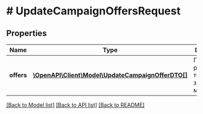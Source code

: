 # # UpdateCampaignOffersRequest

## Properties

Name | Type | Description | Notes
------------ | ------------- | ------------- | -------------
**offers** | [**\OpenAPI\Client\Model\UpdateCampaignOfferDTO[]**](UpdateCampaignOfferDTO.md) | Параметры размещения товаров в заданном магазине. |

[[Back to Model list]](../../README.md#models) [[Back to API list]](../../README.md#endpoints) [[Back to README]](../../README.md)
